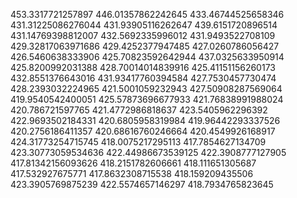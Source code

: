 453.3317721257897
446.01357862242645
433.46744525658346
431.31225086276044
431.93905116262647
439.6151720896514
431.14769398812007
432.5692335996012
431.9493522708109
429.32817063971686
429.4252377947485
427.0260786056427
426.5460638333906
425.70823592642944
437.0325633950914
425.8200992031388
428.70014014839916
425.41151156260173
432.8551376643016
431.93417760394584
427.7530457730474
428.2393032224965
421.5001059232943
427.50908287569064
419.9540542400051
425.57873696677933
421.76838991988024
420.786721597765
421.4772986818637
423.5405962296392
422.9693502184331
420.6805958319984
419.96442293337526
420.2756186411357
420.68616760246664
420.4549926168917
424.31773254715745
418.0075217295113
417.7854627134709
423.30773059534636
422.44986673539125
422.3908777127905
417.81342156093626
418.2151782606661
418.111651305687
417.532927675771
417.8632308715538
418.159209435506
423.3905769875239
422.5574657146297
418.7934765823645